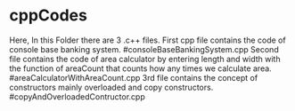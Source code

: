 # cppCodes
Here, In this Folder there are 3 .c++ files.
First cpp file contains the code of console base banking system. #consoleBaseBankingSystem.cpp
Second file contains the code of area calculator by entering length and width with the function of areaCount that counts how any times we calculate area. #areaCalculatorWithAreaCount.cpp
3rd file contains the concept of constructors mainly overloaded and copy constructors. #copyAndOverloadedContructor.cpp

